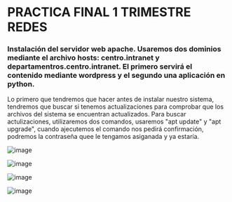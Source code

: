 # PRACTICA FINAL 1 TRIMESTRE REDES

### Instalación del servidor web apache. Usaremos dos dominios mediante el archivo hosts: centro.intranet y departamentros.centro.intranet. El primero servirá el contenido mediante wordpress y el segundo una aplicación en python.

Lo primero que tendremos que hacer antes de instalar nuestro sistema, tendremos que buscar si tenemos actualizaciones para comprobar que los archivos del sistema se encuentran actualizados. Para buscar actulizaciones, utilizaremos dos comandos, usaremos "apt update" y "apt upgrade", cuando ajecutemos el comando nos pedirá confirmación, podremos la contraseña quee le tengamos asiganada y ya estaría.

![image](https://github.com/Josex02/SREI-ASIR2/assets/91255971/ce571fd1-c557-40d8-802d-34d8c0442b1e)

![image](https://github.com/Josex02/SREI-ASIR2/assets/91255971/108479b2-300c-4b93-853e-d615f2194496)

![image](https://github.com/Josex02/SREI-ASIR2/assets/91255971/e6bcd3d5-ebc0-4077-b8b9-5b1d70e9aae1)

![image](https://github.com/Josex02/SREI-ASIR2/assets/91255971/a1af02a0-b15c-4985-a0a9-27029e9d676d)
